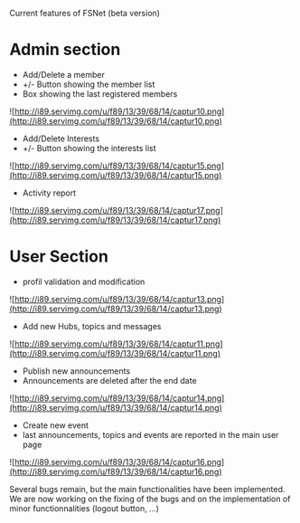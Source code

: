 Current features of FSNet (beta version)

# Admin section #

  * Add/Delete a member
  * +/- Button showing the member list
  * Box showing the last registered members

![http://i89.servimg.com/u/f89/13/39/68/14/captur10.png](http://i89.servimg.com/u/f89/13/39/68/14/captur10.png)

  * Add/Delete Interests
  * +/- Button showing the interests list

![http://i89.servimg.com/u/f89/13/39/68/14/captur15.png](http://i89.servimg.com/u/f89/13/39/68/14/captur15.png)

  * Activity report

![http://i89.servimg.com/u/f89/13/39/68/14/captur17.png](http://i89.servimg.com/u/f89/13/39/68/14/captur17.png)

# User Section #

  * profil validation and modification

![http://i89.servimg.com/u/f89/13/39/68/14/captur13.png](http://i89.servimg.com/u/f89/13/39/68/14/captur13.png)

  * Add new Hubs, topics and messages

![http://i89.servimg.com/u/f89/13/39/68/14/captur11.png](http://i89.servimg.com/u/f89/13/39/68/14/captur11.png)

  * Publish new announcements
  * Announcements are deleted after the end date

![http://i89.servimg.com/u/f89/13/39/68/14/captur14.png](http://i89.servimg.com/u/f89/13/39/68/14/captur14.png)

  * Create new event
  * last announcements, topics and events are reported in the main user page

![http://i89.servimg.com/u/f89/13/39/68/14/captur16.png](http://i89.servimg.com/u/f89/13/39/68/14/captur16.png)


Several bugs remain, but the main functionalities have been implemented.
We are now working on the fixing of the bugs and on the implementation of minor functionnalities (logout button, ...)